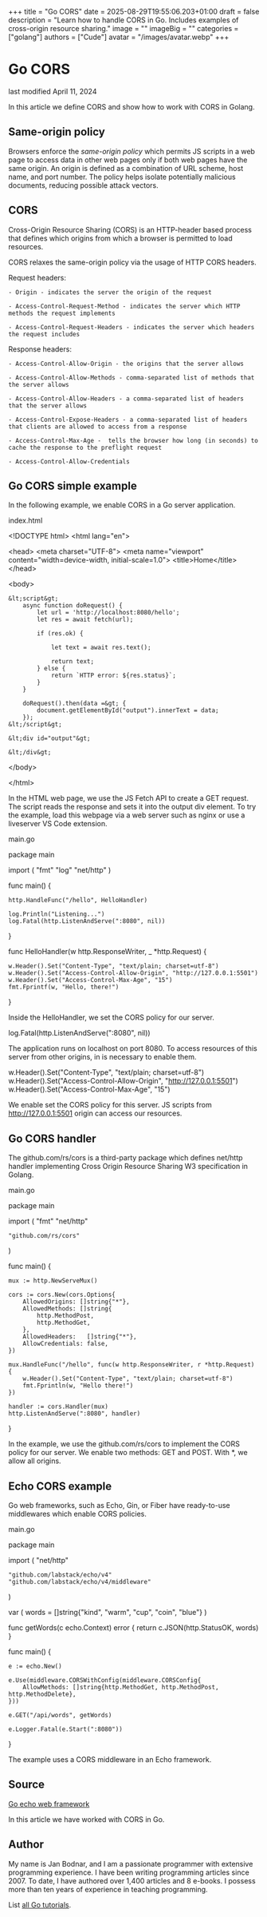 +++
title = "Go CORS"
date = 2025-08-29T19:55:06.203+01:00
draft = false
description = "Learn how to handle CORS in Go. Includes examples of cross-origin resource sharing."
image = ""
imageBig = ""
categories = ["golang"]
authors = ["Cude"]
avatar = "/images/avatar.webp"
+++

# Go CORS

last modified April 11, 2024

In this article we define CORS and show how to work with CORS in Golang.

## Same-origin policy

Browsers enforce the *same-origin policy* which permits JS scripts in a
web page to access data in other web pages only if both web pages have the same
origin. An origin is defined as a combination of URL scheme, host
name, and port number. The policy helps isolate potentially malicious documents,
reducing possible attack vectors.

## CORS

Cross-Origin Resource Sharing (CORS) is an HTTP-header based process that
defines which origins from which a browser is permitted to load resources.

CORS relaxes the same-origin policy via the usage of HTTP CORS headers.

Request headers:

    - Origin - indicates the server the origin of the request

    - Access-Control-Request-Method - indicates the server which HTTP methods the request implements

    - Access-Control-Request-Headers - indicates the server which headers the request includes

Response headers:

    - Access-Control-Allow-Origin - the origins that the server allows

    - Access-Control-Allow-Methods - comma-separated list of methods that the server allows

    - Access-Control-Allow-Headers - a comma-separated list of headers that the server allows
 
    - Access-Control-Expose-Headers - a comma-separated list of headers that clients are allowed to access from a response

    - Access-Control-Max-Age -  tells the browser how long (in seconds) to cache the response to the preflight request

    - Access-Control-Allow-Credentials

## Go CORS simple example

In the following example, we enable CORS in a Go server application.    

index.html
  

&lt;!DOCTYPE html&gt;
&lt;html lang="en"&gt;

&lt;head&gt;
    &lt;meta charset="UTF-8"&gt;
    &lt;meta name="viewport" content="width=device-width, initial-scale=1.0"&gt;
    &lt;title&gt;Home&lt;/title&gt;
&lt;/head&gt;

&lt;body&gt;

    &lt;script&gt;
        async function doRequest() {
            let url = 'http://localhost:8080/hello';
            let res = await fetch(url);

            if (res.ok) {

                let text = await res.text();

                return text;
            } else {
                return `HTTP error: ${res.status}`;
            }
        }

        doRequest().then(data =&gt; {
            document.getElementById("output").innerText = data;
        });
    &lt;/script&gt;

    &lt;div id="output"&gt;

    &lt;/div&gt;

&lt;/body&gt;

&lt;/html&gt;

In the HTML web page, we use the JS Fetch API to create a GET request. The
script reads the response and sets it into the output div element. To try the
example, load this webpage via a web server such as nginx or use a liveserver 
VS Code extension.

main.go
  

package main

import (
    "fmt"
    "log"
    "net/http"
)

func main() {

    http.HandleFunc("/hello", HelloHandler)

    log.Println("Listening...")
    log.Fatal(http.ListenAndServe(":8080", nil))
}

func HelloHandler(w http.ResponseWriter, _ *http.Request) {

    w.Header().Set("Content-Type", "text/plain; charset=utf-8")
    w.Header().Set("Access-Control-Allow-Origin", "http://127.0.0.1:5501")
    w.Header().Set("Access-Control-Max-Age", "15")
    fmt.Fprintf(w, "Hello, there!")
}

Inside the HelloHandler, we set the CORS policy for our server.

log.Fatal(http.ListenAndServe(":8080", nil))

The application runs on localhost on port 8080. To access resources of this
server from other origins, in is necessary to enable them.

w.Header().Set("Content-Type", "text/plain; charset=utf-8")
w.Header().Set("Access-Control-Allow-Origin", "http://127.0.0.1:5501")
w.Header().Set("Access-Control-Max-Age", "15")

We enable set the CORS policy for this server. JS scripts from
http://127.0.0.1:5501 origin can access our resources.

## Go CORS handler

The github.com/rs/cors is a third-party package which defines
net/http handler implementing Cross Origin Resource Sharing W3 specification in
Golang.

main.go
  

package main

import (
    "fmt"
    "net/http"

    "github.com/rs/cors"
)

func main() {

    mux := http.NewServeMux()

    cors := cors.New(cors.Options{
        AllowedOrigins: []string{"*"},
        AllowedMethods: []string{
            http.MethodPost,
            http.MethodGet,
        },
        AllowedHeaders:   []string{"*"},
        AllowCredentials: false,
    })

    mux.HandleFunc("/hello", func(w http.ResponseWriter, r *http.Request) {
        w.Header().Set("Content-Type", "text/plain; charset=utf-8")
        fmt.Fprintln(w, "Hello there!")
    })

    handler := cors.Handler(mux)
    http.ListenAndServe(":8080", handler)
}

In the example, we use the github.com/rs/cors to implement the CORS
policy for our server. We enable two methods: GET and POST. With *, we allow all
origins.

## Echo CORS example

Go web frameworks, such as Echo, Gin, or Fiber have ready-to-use middlewares 
which enable CORS policies.

main.go
  

package main

import (
    "net/http"

    "github.com/labstack/echo/v4"
    "github.com/labstack/echo/v4/middleware"
)

var (
    words = []string{"kind", "warm", "cup", "coin", "blue"}
)

func getWords(c echo.Context) error {
    return c.JSON(http.StatusOK, words)
}

func main() {

    e := echo.New()

    e.Use(middleware.CORSWithConfig(middleware.CORSConfig{
        AllowMethods: []string{http.MethodGet, http.MethodPost, http.MethodDelete},
    }))

    e.GET("/api/words", getWords)

    e.Logger.Fatal(e.Start(":8080"))
}

The example uses a CORS middleware in an Echo framework.

## Source

[Go echo web framework](https://echo.labstack.com/)

In this article we have worked with CORS in Go.

## Author

My name is Jan Bodnar, and I am a passionate programmer with extensive
programming experience. I have been writing programming articles since 2007.
To date, I have authored over 1,400 articles and 8 e-books. I possess more
than ten years of experience in teaching programming.

List [all Go tutorials](/golang/).